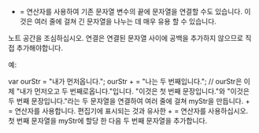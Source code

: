 
+ = 연산자를 사용하여 기존 문자열 변수의 끝에 문자열을 연결할 수도 있습니다. 이것은 여러 줄에 걸쳐 긴 문자열을 나누는 데 매우 유용 할 수 있습니다.

노트
공간을 조심하십시오. 연결은 연결된 문자열 사이에 공백을 추가하지 않으므로 직접 추가해야합니다.

예:

var ourStr = "내가 먼저옵니다.";
ourStr + = "나는 두 번째입니다.";
// ourStr은 이제 "내가 먼저오고 두 번째로옵니다."입니다.
"이것은 첫 번째 문장입니다."와 "이것은 두 번째 문장입니다."라는 두 문자열을 연결하여 여러 줄에 걸쳐 myStr을 만듭니다. + = 연산자를 사용합니다. 편집기에 표시되는 것과 유사한 + = 연산자를 사용하십시오. 첫 번째 문자열을 myStr에 할당 한 다음 두 번째 문자열을 추가합니다.